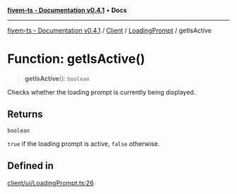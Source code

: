 [**fivem-ts - Documentation v0.4.1**](../../../../../README.md) • **Docs**

***

[fivem-ts - Documentation v0.4.1](../../../../../README.md) / [Client](../../../README.md) / [LoadingPrompt](../README.md) / getIsActive

# Function: getIsActive()

> **getIsActive**(): `boolean`

Checks whether the loading prompt is currently being displayed.

## Returns

`boolean`

`true` if the loading prompt is active, `false` otherwise.

## Defined in

[client/ui/LoadingPrompt.ts:26](https://github.com/Purpose-Dev/fivem-ts/blob/main/src/client/ui/LoadingPrompt.ts#L26)
